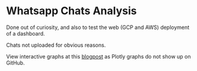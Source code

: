 # Whatsapp Chats Analysis

Done out of curiosity, and also to test the web (GCP and AWS) deployment of a dashboard.

Chats not uploaded for obvious reasons.

View interactive graphs at this [blogpost](https://zyf0717.github.io/jekyll/update/2020/07/18/whatsapp-chat-analysis.html) as Plotly graphs do not show up on GitHub.
